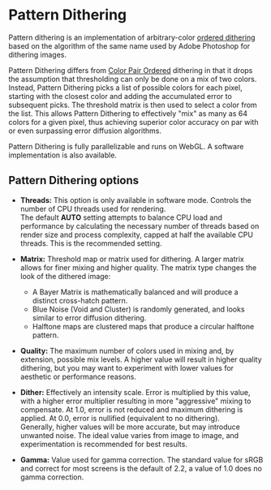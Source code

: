 # Pattern Dithering

Pattern dithering is an implementation of arbitrary-color [ordered dithering](https://en.wikipedia.org/wiki/Ordered_dithering) based on the algorithm of the same name used by Adobe Photoshop for dithering images.

Pattern Dithering differs from [Color Pair Ordered](?/02.Applications/02.DitherLab/01.Programs/03.Color%20Pair%20Ordered.md) dithering in that it drops the assumption that thresholding can only be done on a mix of two colors. Instead, Pattern Dithering picks a list of possible colors for each pixel, starting with the closest color and adding the accumulated error to subsequent picks. The threshold matrix is then used to select a color from the list. This allows Pattern Dithering to effectively "mix" as many as 64 colors for a given pixel, thus achieving superior color accuracy on par with or even surpassing error diffusion algorithms.

Pattern Dithering is fully parallelizable and runs on WebGL. A software implementation is also available.

## Pattern Dithering options

- **Threads:** This option is only available in software mode. Controls the number of CPU threads used for rendering.  
The default **AUTO** setting attempts to balance CPU load and performance by calculating the necessary number of threads based on render size and process complexity, capped at half the available CPU threads. This is the recommended setting.

- **Matrix:** Threshold map or matrix used for dithering. A larger matrix allows for finer mixing and higher quality. The matrix type changes the look of the dithered image:
  - A Bayer Matrix is mathematically balanced and will produce a distinct cross-hatch pattern.
  - Blue Noise (Void and Cluster) is randomly generated, and looks similar to error diffusion dithering.
  - Halftone maps are clustered maps that produce a circular halftone pattern.

- **Quality:** The maximum number of colors used in mixing and, by extension, possible mix levels. A higher value will result in higher quality dithering, but you may want to experiment with lower values for aesthetic or performance reasons.

- **Dither:** Effectively an intensity scale. Error is multiplied by this value, with a higher error multiplier resulting in more "aggressive" mixing to compensate. At 1.0, error is not reduced and maximum dithering is applied. At 0.0, error is nullified (equivalent to no dithering).  
Generally, higher values will be more accurate, but may introduce unwanted noise. The ideal value varies from image to image, and experimentation is recommended for best results.

- **Gamma:** Value used for gamma correction. The standard value for sRGB and correct for most screens is the default of 2.2, a value of 1.0 does no gamma correction.
